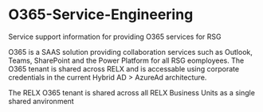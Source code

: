 # O365-Service-Engineering
Service support information for providing O365 services for RSG

O365 is a SAAS solution providing collaboration services such as Outlook, Teams, SharePoint and the Power Platform for all RSG eomployees. The O365 tenant is shared across RELX and is accessable using corporate credentials in the current Hybrid AD > AzureAd architecture. 

The RELX O365 tenant is shared across all RELX Business Units as a single shared anvironment
